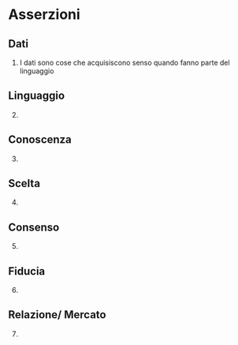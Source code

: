 # Asserzioni

## Dati

1. I dati sono cose che acquisiscono senso quando fanno parte del linguaggio


## Linguaggio

2.

## Conoscenza

3.


## Scelta

4.


## Consenso

5.


## Fiducia

6.


## Relazione/ Mercato

7.
